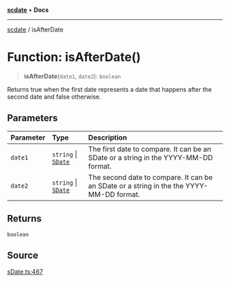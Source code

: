 [**scdate**](../README.md) • **Docs**

---

[scdate](../README.md) / isAfterDate

# Function: isAfterDate()

> **isAfterDate**(`date1`, `date2`): `boolean`

Returns true when the first date represents a date that happens after the
second date and false otherwise.

## Parameters

| Parameter | Type                                       | Description                                                                              |
| :-------- | :----------------------------------------- | :--------------------------------------------------------------------------------------- |
| `date1`   | `string` \| [`SDate`](../classes/SDate.md) | The first date to compare. It can be an SDate or a string in the YYYY-MM-DD format.      |
| `date2`   | `string` \| [`SDate`](../classes/SDate.md) | The second date to compare. It can be an SDate or a string in the the YYYY-MM-DD format. |

## Returns

`boolean`

## Source

[sDate.ts:467](https://github.com/ericvera/scdate/blob/main/src/sDate.ts#L467)
